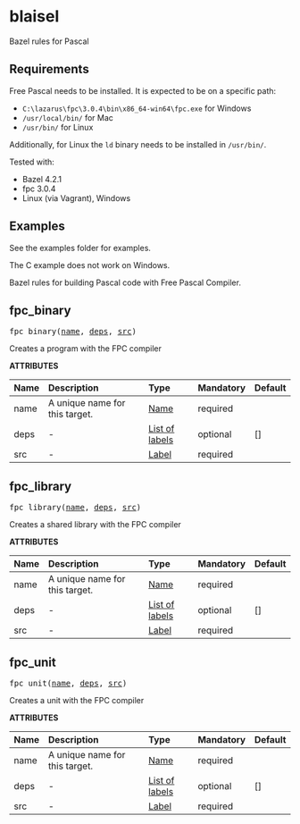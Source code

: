 # blaisel

Bazel rules for Pascal

## Requirements

Free Pascal needs to be installed. It is expected to be on a specific path:

- `C:\lazarus\fpc\3.0.4\bin\x86_64-win64\fpc.exe` for Windows
- `/usr/local/bin/` for Mac
- `/usr/bin/` for Linux

Additionally, for Linux the `ld` binary needs to be installed in `/usr/bin/`.

Tested with:

- Bazel 4.2.1
- fpc 3.0.4
- Linux (via Vagrant), Windows

## Examples

See the examples folder for examples.

The C example does not work on Windows.

<!-- Generated with Stardoc: http://skydoc.bazel.build -->


Bazel rules for building Pascal code with Free Pascal Compiler.


<a id="#fpc_binary"></a>

## fpc_binary

<pre>
fpc_binary(<a href="#fpc_binary-name">name</a>, <a href="#fpc_binary-deps">deps</a>, <a href="#fpc_binary-src">src</a>)
</pre>

Creates a program with the FPC compiler

**ATTRIBUTES**


| Name  | Description | Type | Mandatory | Default |
| :------------- | :------------- | :------------- | :------------- | :------------- |
| <a id="fpc_binary-name"></a>name |  A unique name for this target.   | <a href="https://bazel.build/docs/build-ref.html#name">Name</a> | required |  |
| <a id="fpc_binary-deps"></a>deps |  -   | <a href="https://bazel.build/docs/build-ref.html#labels">List of labels</a> | optional | [] |
| <a id="fpc_binary-src"></a>src |  -   | <a href="https://bazel.build/docs/build-ref.html#labels">Label</a> | required |  |


<a id="#fpc_library"></a>

## fpc_library

<pre>
fpc_library(<a href="#fpc_library-name">name</a>, <a href="#fpc_library-deps">deps</a>, <a href="#fpc_library-src">src</a>)
</pre>

Creates a shared library with the FPC compiler

**ATTRIBUTES**


| Name  | Description | Type | Mandatory | Default |
| :------------- | :------------- | :------------- | :------------- | :------------- |
| <a id="fpc_library-name"></a>name |  A unique name for this target.   | <a href="https://bazel.build/docs/build-ref.html#name">Name</a> | required |  |
| <a id="fpc_library-deps"></a>deps |  -   | <a href="https://bazel.build/docs/build-ref.html#labels">List of labels</a> | optional | [] |
| <a id="fpc_library-src"></a>src |  -   | <a href="https://bazel.build/docs/build-ref.html#labels">Label</a> | required |  |


<a id="#fpc_unit"></a>

## fpc_unit

<pre>
fpc_unit(<a href="#fpc_unit-name">name</a>, <a href="#fpc_unit-deps">deps</a>, <a href="#fpc_unit-src">src</a>)
</pre>

Creates a unit with the FPC compiler

**ATTRIBUTES**


| Name  | Description | Type | Mandatory | Default |
| :------------- | :------------- | :------------- | :------------- | :------------- |
| <a id="fpc_unit-name"></a>name |  A unique name for this target.   | <a href="https://bazel.build/docs/build-ref.html#name">Name</a> | required |  |
| <a id="fpc_unit-deps"></a>deps |  -   | <a href="https://bazel.build/docs/build-ref.html#labels">List of labels</a> | optional | [] |
| <a id="fpc_unit-src"></a>src |  -   | <a href="https://bazel.build/docs/build-ref.html#labels">Label</a> | required |  |


